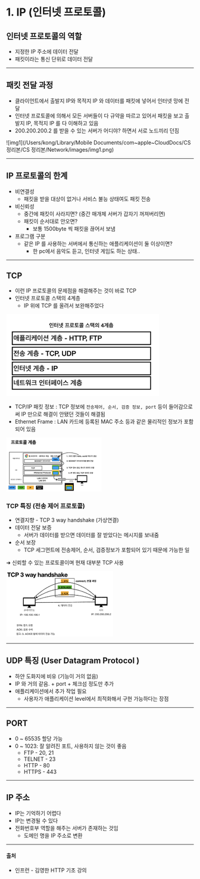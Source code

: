 # 1. IP (인터넷 프로토콜)

## 인터넷 프로토콜의 역할

* 지정한 IP 주소에 데이터 전달
* 패킷이라는 통신 단위로 데이터 전달

---

## 패킷 전달 과정 

* 클라이언트에서 출발지 IP와 목적지 IP 와 데이터를 패킷에 넣어서 인터넷 망에 전달
* 인터넷 프로토콜에 의해서 모든 서버들이 다 규약을 따르고 있어서 패킷을 보고 출발지 IP, 목적지 IP 를 다 이해하고 있음
* 200.200.200.2 를 받을 수 있는 서버가 어디야? 하면서 서로 노드끼리 던짐

![img1](/Users/kong/Library/Mobile Documents/com~apple~CloudDocs/CS 정리본/CS 정리본/Network/images/img1.png)

----

## IP 프로토콜의 한계

* 비연결성
  * 패킷을 받을 대상이 없거나 서비스 불능 상태여도 패킷 전송
* 비신뢰성
  * 중간에 패킷이 사라지면? (중간 매개체 서버가 갑자기 꺼져버리면)
  * 패킷이 순서대로 안오면?
    * 보통 1500byte 씩 패킷을 끊어서 보냄
* 프로그램 구분
  * 같은 IP 를 사용하는 서버에서 통신하는 애플리케이션이 둘 이상이면? 
    * 한 pc에서 음악도 듣고, 인터넷 게임도 하는 상태..

-----

## TCP 

* 이런 IP 프로토콜의 문제점을 해결해주는 것이 바로 TCP
* 인터넷 프로토콜 스택의 4계층
  * IP 위에 TCP 를 올려서 보완해주었다

<img src="./images/img2.png" alt="img2" style="zoom:40%;" />





* TCP/IP 패킷 정보 : TCP 정보에 ``전송제어, 순서, 검증 정보, port`` 등이 들어감으로써 IP 만으로 해결이 안됐던 것들이 해결됨
* Ethernet Frame : LAN 카드에 등록된 MAC 주소 등과 같은 물리적인 정보가 포함되어 있음

<img src="./images/img3.png" alt="img3" style="zoom: 25%;" />



### TCP 특징 (전송 제어 프로토콜)

* 연결지향 - TCP 3 way handshake (가상연결)
* 데이터 전달 보증 
  * 서버가 데이터를 받으면 데이터를 잘 받았다는 메시지를 보내줌
* 순서 보장
  * TCP 세그먼트에 전송제어, 순서, 검증정보가 포함되어 있기 때문에 가능한 일

➜ 신뢰할 수 있는 프로토콜이며 현재 대부분 TCP 사용

<img src="./images/img4.png" alt="img4" style="zoom: 28%;" />



---

## UDP 특징 (User Datagram Protocol )

* 하얀 도화지에 비유 (기능이 거의 없음)
* IP 와 거의 같음. + port + 체크섬 정도만 추가
* 애플리케이션에서 추가 작업 필요
  * 사용자가 애플리케이션 level에서 최적화해서 구현 가능하다는 장점

----

## PORT

* 0 ~ 65535 할당 가능
* 0 ~ 1023: 잘 알려진 포트, 사용하지 않는 것이 좋음
  * FTP - 20, 21
  * TELNET - 23
  * HTTP - 80
  * HTTPS - 443

---

## IP 주소

* IP는 기억하기 어렵다
* IP는 변경될 수 있다 
* 전화번호부 역할을 해주는 서버가 존재하는 것임
  * 도메인 명을 IP 주소로 변환 

---

#### 출처

* 인프런 - 김영한 HTTP 기초 강의







